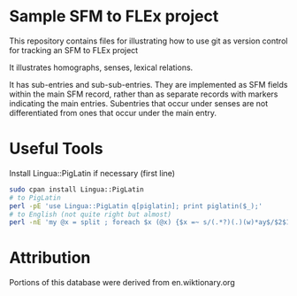 # Sample SFM to FLEx project
This repository contains files for illustrating how to use git as version control for tracking an SFM to FLEx project


It illustrates homographs, senses, lexical relations.

It has sub-entries and sub-sub-entries. They are implemented as SFM fields within the main SFM record, rather than as separate records with markers indicating the main entries. Subentries that occur under senses are not differentiated from ones that occur under the main entry.

# Useful Tools
Install Lingua::PigLatin if necessary (first line)
````bash
sudo cpan install Lingua::PigLatin
# to PigLatin
perl -pE 'use Lingua::PigLatin q[piglatin]; print piglatin($_);'
# to English (not quite right but almost)
perl -nE 'my @x = split ; foreach $x (@x) {$x =~ s/(.*?)(.)(w)*ay$/$2$1/; say $x}'
````


 # Attribution
 Portions of this database were derived from en.wiktionary.org
